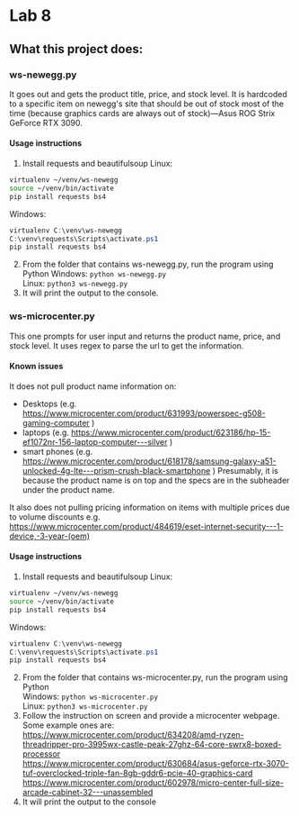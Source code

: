 # Lab 8
## What this project does:
### ws-newegg.py
It goes out and gets the product title, price, and stock level.
It is hardcoded to a specific item on newegg's site that should be out of stock most of the time (because graphics cards are always out of stock)—Asus ROG Strix GeForce RTX 3090.
#### Usage instructions
1. Install requests and beautifulsoup
Linux:
```bash
virtualenv ~/venv/ws-newegg
source ~/venv/bin/activate
pip install requests bs4
```
Windows:
```powershell
virtualenv C:\venv\ws-newegg
C:\venv\requests\Scripts\activate.ps1
pip install requests bs4
```
2. From the folder that contains ws-newegg.py, run the program using Python
Windows: ```python ws-newegg.py```  
Linux: ```python3 ws-newegg.py```
3. It will print the output to the console.

### ws-microcenter.py
This one prompts for user input and returns the product name, price, and stock level.
It uses regex to parse the url to get the information.
#### Known issues
It does not pull product name information on:
 - Desktops (e.g. https://www.microcenter.com/product/631993/powerspec-g508-gaming-computer )
 - laptops (e.g. https://www.microcenter.com/product/623186/hp-15-ef1072nr-156-laptop-computer---silver )
 - smart phones (e.g. https://www.microcenter.com/product/618178/samsung-galaxy-a51-unlocked-4g-lte---prism-crush-black-smartphone )
 Presumably, it is because the product name is on top and the specs are in the subheader under the product name.

It also does not pulling pricing information on items with multiple prices due to volume discounts
 e.g. https://www.microcenter.com/product/484619/eset-internet-security---1-device,-3-year-(oem)

#### Usage instructions
1. Install requests and beautifulsoup
Linux:
```bash
virtualenv ~/venv/ws-newegg
source ~/venv/bin/activate
pip install requests bs4
```
Windows:
```powershell
virtualenv C:\venv\ws-newegg
C:\venv\requests\Scripts\activate.ps1
pip install requests bs4
```
2. From the folder that contains ws-microcenter.py, run the program using Python  
Windows: ```python ws-microcenter.py```  
Linux: ```python3 ws-microcenter.py```
3. Follow the instruction on screen and provide a microcenter webpage.
Some example ones are:  
https://www.microcenter.com/product/634208/amd-ryzen-threadripper-pro-3995wx-castle-peak-27ghz-64-core-swrx8-boxed-processor  
https://www.microcenter.com/product/630684/asus-geforce-rtx-3070-tuf-overclocked-triple-fan-8gb-gddr6-pcie-40-graphics-card  
https://www.microcenter.com/product/602978/micro-center-full-size-arcade-cabinet-32---unassembled
4. It will print the output to the console